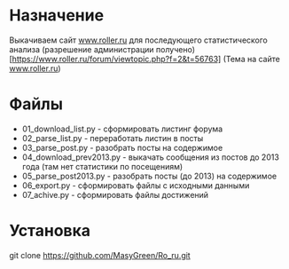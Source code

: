 # Назначение
Выкачиваем сайт www.roller.ru для последующего статистического анализа
(разрешение администрации получено)
[https://www.roller.ru/forum/viewtopic.php?f=2&t=56763]
(Тема на сайте www.roller.ru)

# Файлы

* 01_download_list.py - сформировать листинг форума
* 02_parse_list.py - переработать листин в посты
* 03_parse_post.py - разобрать посты на содержимое
* 04_download_prev2013.py - выкачать сообщения из постов до 2013 года (там нет статистики по посещениям)
* 05_parse_post2013.py - разобрать посты (до 2013) на содержимое
* 06_export.py - сформировать файлы с исходными данными
* 07_achive.py - сформировать файлы достижений

# Установка
git clone https://github.com/MasyGreen/Ro_ru.git